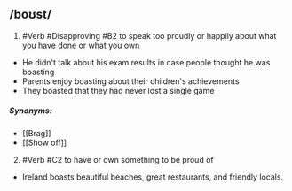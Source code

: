 ## /boʊst/  
1. #Verb   #Disapproving
#B2
to speak too proudly or happily about what you have done or what you own

- He didn't talk about his exam results in case people thought he was boasting
- Parents enjoy boasting about their children's achievements
- They boasted that they had never lost a single game

##### Synonyms:
- [[Brag]]
- [[Show off]]

2. #Verb
#C2
to have or own something to be proud of

- Ireland boasts beautiful beaches, great restaurants, and friendly locals.